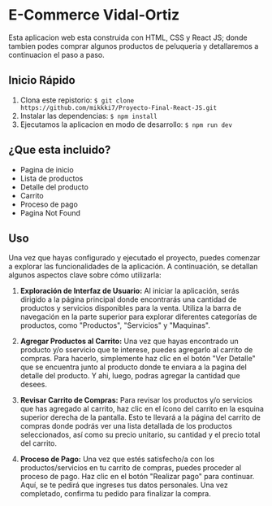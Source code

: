 # E-Commerce Vidal-Ortiz

Esta aplicacion web esta construida con HTML, CSS y React JS; donde tambien podes comprar algunos productos de peluqueria y detallaremos a continuacion el paso a paso.

Inicio Rápido
-------------

1) Clona este repistorio: ```$ git clone https://github.com/mikkki7/Proyecto-Final-React-JS.git```
2) Instalar las dependencias: ```$ npm install```
3) Ejecutamos la aplicacion en modo de desarrollo: ```$ npm run dev```

¿Que esta incluido?
-------------

- Pagina de inicio
- Lista de productos
- Detalle del producto
- Carrito
- Proceso de pago
- Pagina Not Found

Uso
-------------

Una vez que hayas configurado y ejecutado el proyecto, puedes comenzar a explorar las funcionalidades de la aplicación. A continuación, se detallan algunos aspectos clave sobre cómo utilizarla:

1) **Exploración de Interfaz de Usuario:** Al iniciar la aplicación, serás dirigido a la página principal donde encontrarás una cantidad de productos y servicios disponibles para la venta. Utiliza la barra de navegación en la parte superior para explorar diferentes categorías de productos, como "Productos", "Servicios" y "Maquinas".

2) **Agregar Productos al Carrito:** Una vez que hayas encontrado un producto y/o sservicio que te interese, puedes agregarlo al carrito de compras. Para hacerlo, simplemente haz clic en el botón "Ver Detalle" que se encuentra junto al producto donde te enviara a la pagina del detalle del producto. Y ahi, luego, podras agregar la cantidad que desees.

3) **Revisar Carrito de Compras:** Para revisar los productos y/o servicios que has agregado al carrito, haz clic en el ícono del carrito en la esquina superior derecha de la pantalla. Esto te llevará a la página del carrito de compras donde podrás ver una lista detallada de los productos seleccionados, así como su precio unitario, su cantidad y el precio total del carrito.

4) **Proceso de Pago:** Una vez que estés satisfecho/a con los productos/servicios en tu carrito de compras, puedes proceder al proceso de pago. Haz clic en el botón "Realizar pago" para continuar. Aquí, se te pedirá que ingreses tus datos personales. Una vez completado, confirma tu pedido para finalizar la compra.